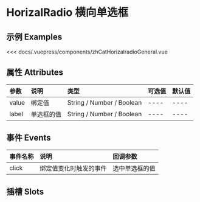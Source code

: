 
# HorizalRadio 横向单选框

## 示例 Examples

<zh-cat-horizalradio-general></zh-cat-horizalradio-general>
<code-show>
<<< docs/.vuepress/components/zhCatHorizalradioGeneral.vue 
</code-show>

## 属性 Attributes

| 参数  | 说明  | 类型   | 可选值           | 默认值 |
|:------|:-------------|:-------|:------------------|:--------|
| value | 绑定值 | String / Number / Boolean | ---- | ---- |
| label | 单选框的值 | String / Number / Boolean | ---- | ---- |

## 事件 Events

| 事件名称  | 说明    | 回调参数 |
|:------|:---------------|:--------|
| click | 绑定值变化时触发的事件 | 选中单选框的值 |

## 插槽 Slots

<!-- | 插槽名称  | 说明 |
|:------|:---------------| -->
